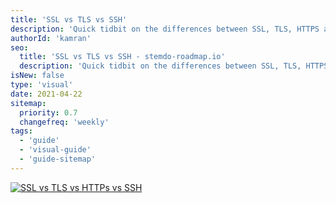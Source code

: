 ```yaml
---
title: 'SSL vs TLS vs SSH'
description: 'Quick tidbit on the differences between SSL, TLS, HTTPS and SSH'
authorId: 'kamran'
seo:
  title: 'SSL vs TLS vs SSH - stemdo-roadmap.io'
  description: 'Quick tidbit on the differences between SSL, TLS, HTTPS and SSH'
isNew: false
type: 'visual'
date: 2021-04-22
sitemap:
  priority: 0.7
  changefreq: 'weekly'
tags:
  - 'guide'
  - 'visual-guide'
  - 'guide-sitemap'
---
```


[![SSL vs TLS vs HTTPs vs SSH](/guides/ssl-tls-https-ssh.png)](/guides/ssl-tls-https-ssh.png)
